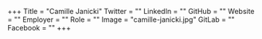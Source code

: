 +++
Title = "Camille Janicki"
Twitter = ""
LinkedIn = ""
GitHub = ""
Website = ""
Employer = ""
Role = ""
Image = "camille-janicki.jpg"
GitLab = ""
Facebook = ""
+++
